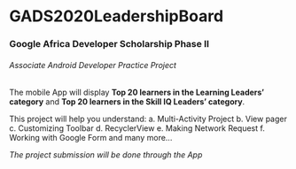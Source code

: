 # GADS2020LeadershipBoard
### Google Africa Developer Scholarship Phase II

###### Associate Android Developer Practice Project

The mobile App will display **Top 20 learners in the Learning Leaders’ category** and **Top 20 learners
in the Skill IQ Leaders’ category**.

This project will help you understand:
a. Multi-Activity Project
b. View pager
c. Customizing Toolbar
d. RecyclerView
e. Making Network Request
f. Working with Google Form and many more...

*The project submission will be done through the App*
